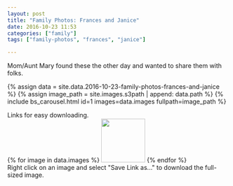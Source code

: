 ```yaml
---
layout: post
title: "Family Photos: Frances and Janice"
date: 2016-10-23 11:53
categories: ["family"]
tags: ["family-photos", "frances", "janice"]

---
```


Mom/Aunt Mary found these the other day and wanted to share them with folks.

{% assign data = site.data.2016-10-23-family-photos-frances-and-janice %}
{% assign image_path = site.images.s3path | append: data.path %}
{% include bs_carousel.html id=1 images=data.images fullpath=image_path %}

<div class="panel panel-default">
<div class="panel-heading">
Links for easy downloading.
</div>
<div class="panel-body">
{% for image in data.images %}
<a href="{{image_path}}{{image.fullsize }}" target="_blank"><img class="img-thumbnail" src="{{image_path}}{{image.thumb}}" width="100px"></a>
{% endfor %}
</div>
<div class="panel-footer">
Right click on an image and select "Save Link as..." to download the full-sized image.
</div>
</div>
